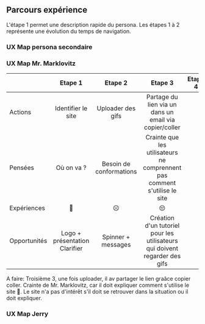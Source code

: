 ## Parcours expérience

L'étape 1 permet une description rapide du persona. Les étapes 1 à 2 représente une évolution du temps de navigation.

<!-- ![alt text](../img/Screen-Shot-2017-12-12-at-15.58.01.png) -->

### UX Map persona secondaire



### UX Map Mr. Marklovitz

|              |            Etape 1            |         Etape 2         |                                   Etape 3                                   | Etape 4 |
|--------------|:-----------------------------:|:-----------------------:|:---------------------------------------------------------------------------:|:-------:|
|    Actions   |       Identifier le site      |    Uploader des gifs    |           Partage du lien via un dans un email  via copier/coller           |         |
|    Pensées   |           Où on va ?          | Besoin de conformations | Crainte que les utilisateurs  ne comprennent pas  comment s'utilise le site |         |
|  Expériences |               🙁              |            ☹️            |                                      😔                                     |         |
| Opportunités | Logo + présentation Clarifier |    Spinner + messages   | Création d'un tutoriel pour les utilisateurs  qui doivent regarder des gifs |         |


A faire: Troisième 3, une fois uploader, il av partager le lien graâce copier coller. Crainte de Mr. Marklovitz, car il doit expliquer comment s'utilise le site 😤. Le site n'a pas d'intérêt s'il doit se retrouver dans la situation ou il doit expliquer. 

### UX Map Jerry


